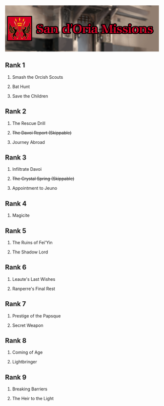 ![Header Image](../../rsc/images/mission-top-page-img/sandoria-top.png)
## Rank 1
1) Smash the Orcish Scouts  

2) Bat Hunt  

3) Save the Children              	
## Rank 2
1) The Rescue Drill

2) ~~The Davoi Report (Skippable)~~

3) Journey Abroad
## Rank 3
1) Infiltrate Davoi

2) ~~The Crystal Spring (Skippable)~~

3) Appointment to Jeuno
## Rank 4
1) Magicite
## Rank 5
1) The Ruins of Fei'Yin

2) The Shadow Lord
## Rank 6
1) Leaute's Last Wishes

2) Ranperre's Final Rest
## Rank 7
1) Prestige of the Papsque

2) Secret Weapon
## Rank 8
1) Coming of Age

2) Lightbringer
## Rank 9
1) Breaking Barriers

2) The Heir to the Light

